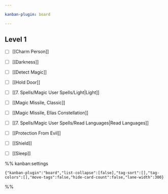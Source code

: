 ```yaml
---

kanban-plugin: board

---
```


## Level 1

- [ ] [[Charm Person]]
- [ ] [[Darkness]]
- [ ] [[Detect Magic]]
- [ ] [[Hold Door]]
- [ ] [[7. Spells/Magic User Spells/Light|Light]]
- [ ] [[Magic Missile, Classic]]
- [ ] [[Magic Missile, Ellas Constellation]]
- [ ] [[7. Spells/Magic User Spells/Read Languages|Read Languages]]
- [ ] [[Protection From Evil]]
- [ ] [[Shield]]
- [ ] [[Sleep]]




%% kanban:settings
```
{"kanban-plugin":"board","list-collapse":[false],"tag-sort":[],"tag-colors":[],"move-tags":false,"hide-card-count":false,"lane-width":300}
```
%%